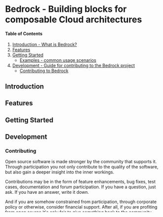 # Bedrock - Building blocks for composable Cloud architectures 

[Introduction]: #introduction

[Features]: #features

[Getting Started]: #getting-started

[Examples]: #examples

[Development]: #development

[Contributing]: #contributing

#### Table of Contents

1. [Introduction - What is Bedrock?][Introduction]
2. [Features][Features]
3. [Getting Started][Getting Started]
    - [Examples - common usage scenarios][Examples]
4. [Development - Guide for contributing to the Bedrock project][Development]
    - [Contributing to Bedrock][Contributing]

## Introduction

## Features

## Getting Started

## Development

### Contributing

Open source software is made stronger by the community that supports it. Through participation you not only contribute to the quality of the software, but also gain a deeper insight into the inner workings.

Contributions may be in the form of feature enhancements, bug fixes, test cases, documentation and forum participation. If you have a question, just ask. If you have an answer, write it down.

And if you are somehow constrained from participation, through corporate policy or otherwise, consider financial support. After all, if you are profiting from open source it's only fair to give something back to the community that make it all possible.

